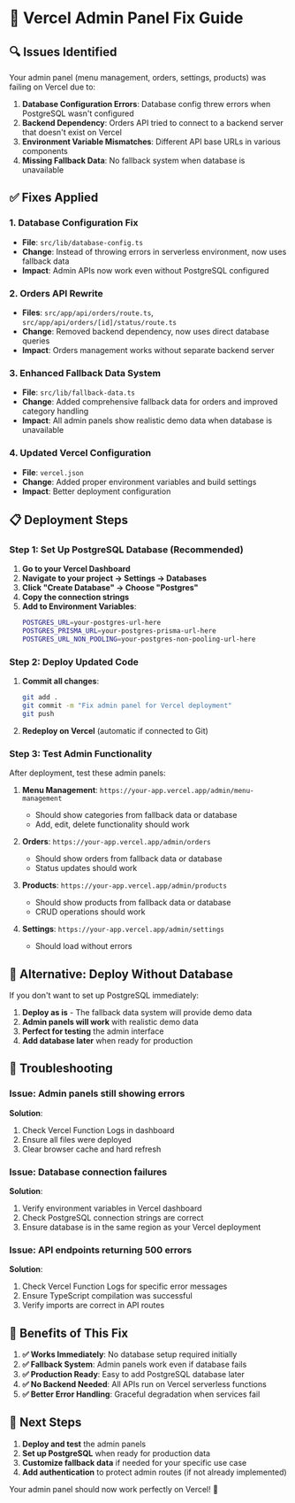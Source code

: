 # 🚀 Vercel Admin Panel Fix Guide

## 🔍 Issues Identified

Your admin panel (menu management, orders, settings, products) was failing on Vercel due to:

1. **Database Configuration Errors**: Database config threw errors when PostgreSQL wasn't configured
2. **Backend Dependency**: Orders API tried to connect to a backend server that doesn't exist on Vercel
3. **Environment Variable Mismatches**: Different API base URLs in various components
4. **Missing Fallback Data**: No fallback system when database is unavailable

## ✅ Fixes Applied

### 1. Database Configuration Fix
- **File**: `src/lib/database-config.ts`
- **Change**: Instead of throwing errors in serverless environment, now uses fallback data
- **Impact**: Admin APIs now work even without PostgreSQL configured

### 2. Orders API Rewrite
- **Files**: `src/app/api/orders/route.ts`, `src/app/api/orders/[id]/status/route.ts`
- **Change**: Removed backend dependency, now uses direct database queries
- **Impact**: Orders management works without separate backend server

### 3. Enhanced Fallback Data System
- **File**: `src/lib/fallback-data.ts`
- **Change**: Added comprehensive fallback data for orders and improved category handling
- **Impact**: All admin panels show realistic demo data when database is unavailable

### 4. Updated Vercel Configuration
- **File**: `vercel.json`
- **Change**: Added proper environment variables and build settings
- **Impact**: Better deployment configuration

## 📋 Deployment Steps

### Step 1: Set Up PostgreSQL Database (Recommended)

1. **Go to your Vercel Dashboard**
2. **Navigate to your project → Settings → Databases**
3. **Click "Create Database" → Choose "Postgres"**
4. **Copy the connection strings**
5. **Add to Environment Variables**:
   ```bash
   POSTGRES_URL=your-postgres-url-here
   POSTGRES_PRISMA_URL=your-postgres-prisma-url-here
   POSTGRES_URL_NON_POOLING=your-postgres-non-pooling-url-here
   ```

### Step 2: Deploy Updated Code

1. **Commit all changes**:
   ```bash
   git add .
   git commit -m "Fix admin panel for Vercel deployment"
   git push
   ```

2. **Redeploy on Vercel** (automatic if connected to Git)

### Step 3: Test Admin Functionality

After deployment, test these admin panels:

1. **Menu Management**: `https://your-app.vercel.app/admin/menu-management`
   - Should show categories from fallback data or database
   - Add, edit, delete functionality should work

2. **Orders**: `https://your-app.vercel.app/admin/orders`
   - Should show orders from fallback data or database
   - Status updates should work

3. **Products**: `https://your-app.vercel.app/admin/products`
   - Should show products from fallback data or database
   - CRUD operations should work

4. **Settings**: `https://your-app.vercel.app/admin/settings`
   - Should load without errors

## 🔧 Alternative: Deploy Without Database

If you don't want to set up PostgreSQL immediately:

1. **Deploy as is** - The fallback data system will provide demo data
2. **Admin panels will work** with realistic demo data
3. **Perfect for testing** the admin interface
4. **Add database later** when ready for production

## 🚨 Troubleshooting

### Issue: Admin panels still showing errors
**Solution**: 
1. Check Vercel Function Logs in dashboard
2. Ensure all files were deployed
3. Clear browser cache and hard refresh

### Issue: Database connection failures
**Solution**:
1. Verify environment variables in Vercel dashboard
2. Check PostgreSQL connection strings are correct
3. Ensure database is in the same region as your Vercel deployment

### Issue: API endpoints returning 500 errors
**Solution**:
1. Check Vercel Function Logs for specific error messages
2. Ensure TypeScript compilation was successful
3. Verify imports are correct in API routes

## 🎯 Benefits of This Fix

1. **✅ Works Immediately**: No database setup required initially
2. **✅ Fallback System**: Admin panels work even if database fails
3. **✅ Production Ready**: Easy to add PostgreSQL database later
4. **✅ No Backend Needed**: All APIs run on Vercel serverless functions
5. **✅ Better Error Handling**: Graceful degradation when services fail

## 📝 Next Steps

1. **Deploy and test** the admin panels
2. **Set up PostgreSQL** when ready for production data
3. **Customize fallback data** if needed for your specific use case
4. **Add authentication** to protect admin routes (if not already implemented)

Your admin panel should now work perfectly on Vercel! 🎉
